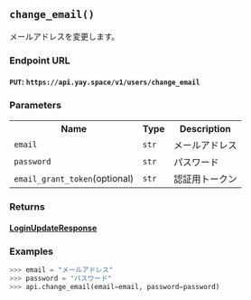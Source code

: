 ## `change_email()`

メールアドレスを変更します。

### Endpoint URL

#### `PUT`: `https://api.yay.space/v1/users/change_email`

### Parameters

<table>
    <tr>
        <th>Name</th>
        <th>Type</th>
        <th>Description</th>
    </tr>
    <tr>
		<td><code>email</code></td>
		<td><code>str</code></td>
		<td>メールアドレス</td>
	</tr>
    <tr>
		<td><code>password</code></td>
		<td><code>str</code></td>
		<td>パスワード</td>
	</tr>
    <tr>
		<td><code>email_grant_token</code>(optional)</td>
		<td><code>str</code></td>
		<td>認証用トークン</td>
	</tr>
</table>

### Returns

#### <a href="">LoginUpdateResponse<a>

### Examples

```python
>>> email = "メールアドレス"
>>> password = "パスワード"
>>> api.change_email(email=email, password=password)
```
